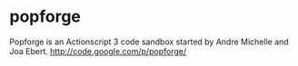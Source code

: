 popforge
========

Popforge is an Actionscript 3 code sandbox started by Andre Michelle and Joa Ebert. http://code.google.com/p/popforge/